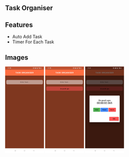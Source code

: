 
## Task Organiser
## Features

- Auto Add Task
- Timer For Each Task


## Images
<img src="ReadmeImages/tasko1.jpg" width=25% height=25%>
<img src="ReadmeImages/tasko2.jpg" width=25% height=25%>
<img src="ReadmeImages/tasko3.jpg" width=25% height=25%>

